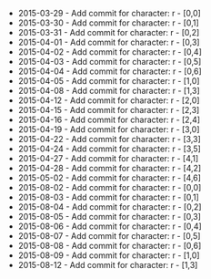 - 2015-03-29 - Add commit for character: r - [0,0]
- 2015-03-30 - Add commit for character: r - [0,1]
- 2015-03-31 - Add commit for character: r - [0,2]
- 2015-04-01 - Add commit for character: r - [0,3]
- 2015-04-02 - Add commit for character: r - [0,4]
- 2015-04-03 - Add commit for character: r - [0,5]
- 2015-04-04 - Add commit for character: r - [0,6]
- 2015-04-05 - Add commit for character: r - [1,0]
- 2015-04-08 - Add commit for character: r - [1,3]
- 2015-04-12 - Add commit for character: r - [2,0]
- 2015-04-15 - Add commit for character: r - [2,3]
- 2015-04-16 - Add commit for character: r - [2,4]
- 2015-04-19 - Add commit for character: r - [3,0]
- 2015-04-22 - Add commit for character: r - [3,3]
- 2015-04-24 - Add commit for character: r - [3,5]
- 2015-04-27 - Add commit for character: r - [4,1]
- 2015-04-28 - Add commit for character: r - [4,2]
- 2015-05-02 - Add commit for character: r - [4,6]
- 2015-08-02 - Add commit for character: r - [0,0]
- 2015-08-03 - Add commit for character: r - [0,1]
- 2015-08-04 - Add commit for character: r - [0,2]
- 2015-08-05 - Add commit for character: r - [0,3]
- 2015-08-06 - Add commit for character: r - [0,4]
- 2015-08-07 - Add commit for character: r - [0,5]
- 2015-08-08 - Add commit for character: r - [0,6]
- 2015-08-09 - Add commit for character: r - [1,0]
- 2015-08-12 - Add commit for character: r - [1,3]
